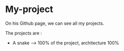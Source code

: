 # My-project

On his Github page, we can see all my projects.

The projects are :
  - A snake --> 100% of the project, architecture 100%
